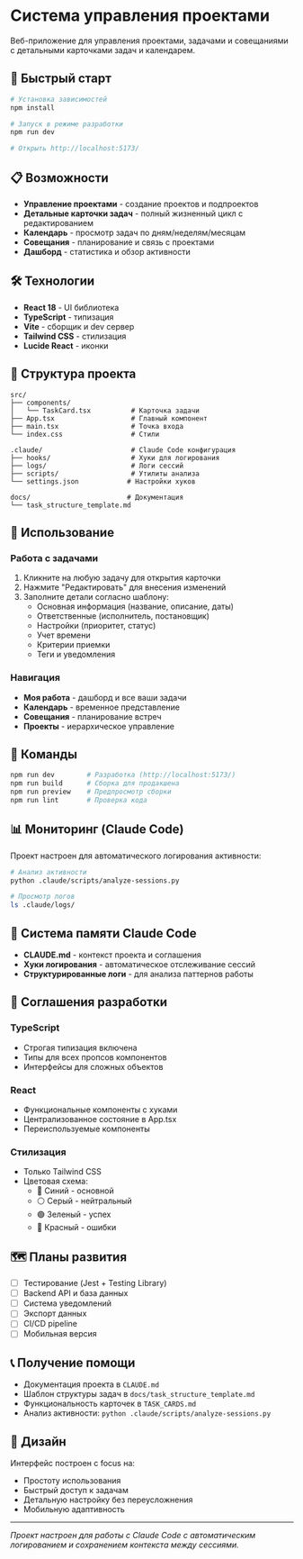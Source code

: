 # Система управления проектами

Веб-приложение для управления проектами, задачами и совещаниями с детальными карточками задач и календарем.

## 🚀 Быстрый старт

```bash
# Установка зависимостей
npm install

# Запуск в режиме разработки
npm run dev

# Открыть http://localhost:5173/
```

## 📋 Возможности

- **Управление проектами** - создание проектов и подпроектов
- **Детальные карточки задач** - полный жизненный цикл с редактированием
- **Календарь** - просмотр задач по дням/неделям/месяцам  
- **Совещания** - планирование и связь с проектами
- **Дашборд** - статистика и обзор активности

## 🛠 Технологии

- **React 18** - UI библиотека
- **TypeScript** - типизация
- **Vite** - сборщик и dev сервер
- **Tailwind CSS** - стилизация
- **Lucide React** - иконки

## 📁 Структура проекта

```
src/
├── components/
│   └── TaskCard.tsx          # Карточка задачи
├── App.tsx                   # Главный компонент
├── main.tsx                  # Точка входа
└── index.css                 # Стили

.claude/                      # Claude Code конфигурация
├── hooks/                    # Хуки для логирования
├── logs/                     # Логи сессий
├── scripts/                  # Утилиты анализа
└── settings.json            # Настройки хуков

docs/                        # Документация
└── task_structure_template.md
```

## 🎯 Использование

### Работа с задачами
1. Кликните на любую задачу для открытия карточки
2. Нажмите "Редактировать" для внесения изменений
3. Заполните детали согласно шаблону:
   - Основная информация (название, описание, даты)
   - Ответственные (исполнитель, постановщик)
   - Настройки (приоритет, статус)
   - Учет времени
   - Критерии приемки
   - Теги и уведомления

### Навигация
- **Моя работа** - дашборд и все ваши задачи
- **Календарь** - временное представление
- **Совещания** - планирование встреч
- **Проекты** - иерархическое управление

## 🔧 Команды

```bash
npm run dev        # Разработка (http://localhost:5173/)
npm run build      # Сборка для продакшена
npm run preview    # Предпросмотр сборки
npm run lint       # Проверка кода
```

## 📊 Мониторинг (Claude Code)

Проект настроен для автоматического логирования активности:

```bash
# Анализ активности
python .claude/scripts/analyze-sessions.py

# Просмотр логов
ls .claude/logs/
```

## 🔄 Система памяти Claude Code

- **CLAUDE.md** - контекст проекта и соглашения
- **Хуки логирования** - автоматическое отслеживание сессий
- **Структурированные логи** - для анализа паттернов работы

## 📝 Соглашения разработки

### TypeScript
- Строгая типизация включена
- Типы для всех пропсов компонентов
- Интерфейсы для сложных объектов

### React
- Функциональные компоненты с хуками
- Централизованное состояние в App.tsx
- Переиспользуемые компоненты

### Стилизация  
- Только Tailwind CSS
- Цветовая схема:
  - 🔵 Синий - основной
  - ⚪ Серый - нейтральный  
  - 🟢 Зеленый - успех
  - 🔴 Красный - ошибки

## 🗺 Планы развития

- [ ] Тестирование (Jest + Testing Library)
- [ ] Backend API и база данных
- [ ] Система уведомлений
- [ ] Экспорт данных
- [ ] CI/CD pipeline
- [ ] Мобильная версия

## 📞 Получение помощи

- Документация проекта в `CLAUDE.md`
- Шаблон структуры задач в `docs/task_structure_template.md`
- Функциональность карточек в `TASK_CARDS.md`
- Анализ активности: `python .claude/scripts/analyze-sessions.py`

## 🎨 Дизайн

Интерфейс построен с focus на:
- Простоту использования
- Быстрый доступ к задачам
- Детальную настройку без переусложнения
- Мобильную адаптивность

---

*Проект настроен для работы с Claude Code с автоматическим логированием и сохранением контекста между сессиями.*